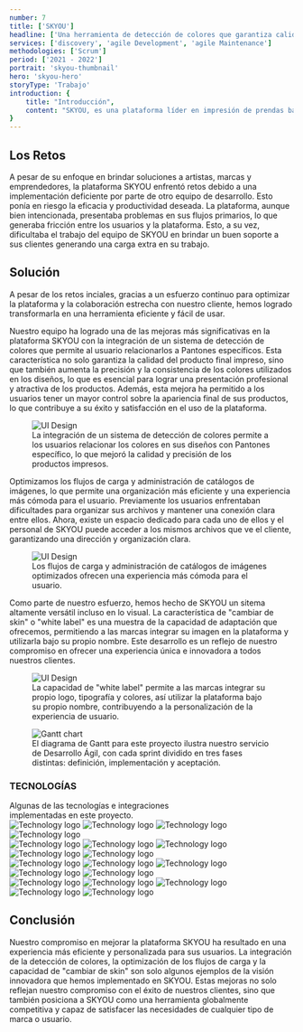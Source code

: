 ```yaml
---
number: 7
title: ['SKYOU']
headline: ['Una herramienta de detección de colores que garantiza calidad', 'y consistencia en sus productos impresos.']
services: ['discovery', 'agile Development', 'agile Maintenance']
methodologies: ['Scrum']
period: ['2021 - 2022']
portrait: 'skyou-thumbnail'
hero: 'skyou-hero'
storyType: 'Trabajo'
introduction: {
    title: "Introducción",
    content: "SKYOU, es una plataforma líder en impresión de prendas bajo demanda, brinda la oportunidad a artistas, marcas y emprendedores de materializar sus creaciones. Con su avanzada herramienta de diseño 3D y sus fábricas en diversos lugares del mundo, SKYOU elimina los obstáculos de los mínimos de orden y ofrece soluciones a través de su experiencia en técnicas de impresión digital, corte con láser, costura y envío directo a cualquier parte del mundo.",
}
---
```


<div>
    <h2>Los Retos</h2>
    <p>A pesar de su enfoque en brindar soluciones a artistas, marcas y emprendedores, la plataforma SKYOU enfrentó retos debido a una implementación deficiente por parte de otro equipo de desarrollo. Esto ponía en riesgo la eficacia y productividad deseada. La plataforma, aunque bien intencionada, presentaba problemas en sus flujos primarios, lo que generaba fricción entre los usuarios y la plataforma. Esto, a su vez, dificultaba el trabajo del equipo de SKYOU en brindar un buen soporte a sus clientes generando una carga extra en su trabajo.</p>
</div>
<div>
    <h2>Solución</h2>
    <p>A pesar de los retos inciales, gracias a un esfuerzo continuo para optimizar la plataforma y la colaboración estrecha con nuestro cliente, hemos logrado transformarla en una herramienta eficiente y fácil de usar.</p>
    <p>Nuestro equipo ha logrado una de las mejoras más significativas en la plataforma SKYOU con la integración de un sistema de detección de colores que permite al usuario relacionarlos a Pantones específicos. Esta característica no solo garantiza la calidad del producto final impreso, sino que también aumenta la precisión y la consistencia de los colores utilizados en los diseños, lo que es esencial para lograr una presentación profesional y atractiva de los productos. Además, esta mejora ha permitido a los usuarios tener un mayor control sobre la apariencia final de sus productos, lo que contribuye a su éxito y satisfacción en el uso de la plataforma.</p>
</div>
<div>
    <figure>
        <img src="/work/skyou-figure1.jpg" alt="UI Design"/>
        <figcaption class="story_story__mainContent__caption__IQRnS">La integración de un sistema de detección de colores permite a los usuarios relacionar los colores en sus diseños con Pantones específico, lo que mejoró la calidad y precisión de los productos impresos.</figcaption>
    </figure>    
</div>
<div>
    <p>Optimizamos los flujos de carga y administración de catálogos de imágenes, lo que permite una organización más eficiente y una experiencia más cómoda para el usuario. Previamente los usuarios enfrentaban dificultades para organizar sus archivos y mantener una conexión clara entre ellos. Ahora, existe un espacio dedicado para cada uno de ellos y el personal de SKYOU puede acceder a los mismos archivos que ve el cliente, garantizando una dirección y organización clara.</p>
</div>
<div>
    <figure>
        <img src="/work/skyou-figure2.jpg" alt="UI Design"/>
        <figcaption class="story_story__mainContent__caption__IQRnS">Los flujos de carga y administración de catálogos de imágenes optimizados ofrecen una experiencia más cómoda para el usuario.</figcaption>
    </figure>    
</div>
<div>
    <p>Como parte de nuestro esfuerzo, hemos hecho de SKYOU un sitema altamente versátil incluso en lo visual. La característica de "cambiar de skin" o "white label" es una muestra de la capacidad de adaptación que ofrecemos, permitiendo a las marcas integrar su imagen en la plataforma y utilizarla bajo su propio nombre. Este desarrollo es un reflejo de nuestro compromiso en ofrecer una experiencia única e innovadora a todos nuestros clientes.</p>
</div>
<div>
    <figure>
        <img src="/work/skyou-figure3.jpg" alt="UI Design"/>
        <figcaption class="story_story__mainContent__caption__IQRnS">La capacidad de "white label" permite a las marcas integrar su propio logo, tipografía y colores, así utilizar la plataforma bajo su propio nombre, contribuyendo a la personalización de la experiencia de usuario.</figcaption>
    </figure>    
</div>
<div class="story_story__mainContent__gantt__TErEp">
    <figure>
        <img src="/work/project-chart-es--double.jpg" alt="Gantt chart"/>
        <figcaption class="story_story__mainContent__caption__IQRnS">El diagrama de Gantt para este proyecto ilustra nuestro servicio de Desarrollo Ágil, con cada sprint dividido en tres fases distintas: definición, implementación y aceptación.</figcaption>
    </figure>
</div>
<div class="story_story__mainContent__technologies__v5XXm">
    <div>
        <h3>TECNOLOGÍAS</h3>
        <span>Algunas de las tecnologías e integraciones<br/>implementadas en este proyecto.</span>
    </div>   
    <div class="story_story__mainContent__technologies__images__6NSg5">
        <div>
            <img alt="Technology logo" src="/technologies/aws.svg"/>
            <img alt="Technology logo" src="/technologies/ubuntu.svg"/>
            <img alt="Technology logo" src="/technologies/java.svg"/>
            <img alt="Technology logo" src="/technologies/postgresql.svg"/>
        </div>
        <div>
            <img alt="Technology logo" src="/technologies/spring.svg"/>
            <img alt="Technology logo" src="/technologies/gitlab.svg"/>
            <img alt="Technology logo" src="/technologies/github.svg"/>
            <img alt="Technology logo" src="/technologies/postman.svg" class="story_story__mainContent__technologies__images__large__KxVD1"/>
            <img alt="Technology logo" src="/technologies/shopify.svg"/>
        </div>
        <div>
            <img alt="Technology logo" src="/technologies/vue.svg"/>
            <img alt="Technology logo" src="/technologies/html.svg"/>
            <img alt="Technology logo" src="/technologies/css.svg"/>
            <img alt="Technology logo" src="/technologies/javascript.svg"/>
            <img alt="Technology logo" src="/technologies/rest.svg" class="story_story__mainContent__technologies__images__large__KxVD1"/>
        </div>
        <div>            
            <img alt="Technology logo" src="/technologies/apache.svg" class="story_story__mainContent__technologies__images__large__KxVD1"/>
            <img alt="Technology logo" src="/technologies/tomcat.svg"/>
            <img alt="Technology logo" src="/technologies/gradle.svg"/>
            <img alt="Technology logo" src="/technologies/mavenFeather.svg"/>
            <img alt="Technology logo" src="/technologies/npm.svg" class="story_story__mainContent__technologies__images__large__KxVD1"/>
        </div>
    </div>     
</div>
<div>
    <h2>Conclusión</h2>
    <p>Nuestro compromiso en mejorar la plataforma SKYOU ha resultado en una experiencia más eficiente y personalizada para sus usuarios. La integración de la detección de colores, la optimización de los flujos de carga y la capacidad de "cambiar de skin" son solo algunos ejemplos de la visión innovadora que hemos implementado en SKYOU. Estas mejoras no solo reflejan nuestro compromiso con el éxito de nuestros clientes, sino que también posiciona a SKYOU como una herramienta globalmente competitiva y capaz de satisfacer las necesidades de cualquier tipo de marca o usuario.</p>
</div>